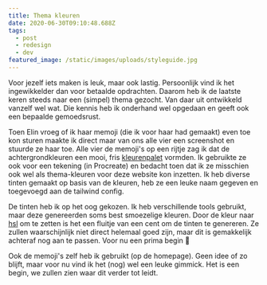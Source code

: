 ```yaml
---
title: Thema kleuren
date: 2020-06-30T09:10:48.688Z
tags:
  - post
  - redesign
  - dev
featured_image: /static/images/uploads/styleguide.jpg
---
```


Voor jezelf iets maken is leuk, maar ook lastig. Persoonlijk vind ik het ingewikkelder dan voor betaalde opdrachten. Daarom heb ik de laatste keren steeds naar een (simpel) thema gezocht. Van daar uit ontwikkeld vanzelf wel wat. Die kennis heb ik onderhand wel opgedaan en geeft ook een bepaalde gemoedsrust.

<!-- excerpt -->

Toen Elin vroeg of ik haar memoji (die ik voor haar had gemaakt) even toe kon sturen maakte ik direct maar van ons alle vier een screenshot en stuurde ze haar toe. Alle vier de memoji's op een rijtje zag ik dat de achtergrondkleuren een mooi, fris [kleurenpalet](https://coolors.co/fed9a2-dacefc-ffc5d4-c2ebfd) vormden. Ik gebruikte ze ook voor een tekening (in Procreate) en bedacht toen dat ik ze misschien ook wel als thema-kleuren voor deze website kon inzetten. Ik heb diverse tinten gemaakt op basis van de kleuren, heb ze een leuke naam gegeven en toegevoegd aan de tailwind config.

De tinten heb ik op het oog gekozen. Ik heb verschillende tools gebruikt, maar deze genereerden soms best smoezelige kleuren. Door de kleur naar [hsl](https://www.w3schools.com/colors/colors_hsl.asp) om te zetten is het een fluitje van een cent om de tinten te genereren.
Ze zullen waarschijnlijk niet direct helemaal goed zijn, maar dit is gemakkelijk achteraf nog aan te passen. Voor nu een prima begin 🎨

Ook de memoji's zelf heb ik gebruikt (op de homepage). Geen idee of zo blijft, maar voor nu vind ik het (nog) wel een leuke gimmick. Het is een begin, we zullen zien waar dit verder tot leidt.
